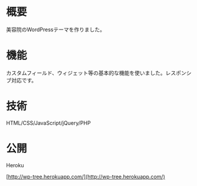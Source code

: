 # 概要
美容院のWordPressテーマを作りました。
# 機能
カスタムフィールド、ウィジェット等の基本的な機能を使いました。レスポンシブ対応です。
# 技術
HTML/CSS/JavaScript/jQuery/PHP
# 公開
Heroku

[http://wp-tree.herokuapp.com/](http://wp-tree.herokuapp.com/)

